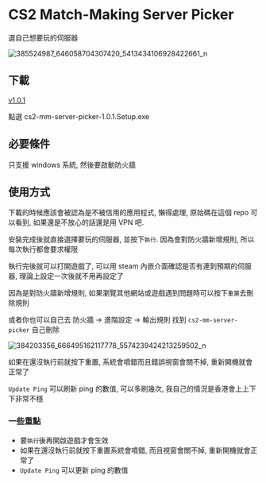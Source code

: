 # CS2 Match-Making Server Picker

選自己想要玩的伺服器

![385524987_646058704307420_5413434106928422661_n](https://github.com/aNyMoRe0505/cs2-mm-server-picker/assets/9814815/b070c855-2b60-43b2-8644-e9aaa7722085)

## 下載

[v1.0.1](https://github.com/aNyMoRe0505/cs2-mm-server-picker/releases/tag/v1.0.1)

點選 cs2-mm-server-picker-1.0.1.Setup.exe

## 必要條件

只支援 windows 系統, 然後要啟動防火牆

## 使用方式

下載的時候應該會被認為是不被信用的應用程式, 懶得處理, 原始碼在這個 repo 可以看到, 如果還是不放心的話還是用 VPN 吧.

安裝完成後就直接選擇要玩的伺服器, 並按下`執行`. 因為會對防火牆新增規則, 所以每次執行都會要求權限

執行完後就可以打開遊戲了, 可以用 steam 內嵌介面確認是否有連到預期的伺服器, 理論上設定一次後就不用再設定了

因為是對防火牆新增規則, 如果瀏覽其他網站或遊戲遇到問題時可以按下`重置`去刪除規則

或者你也可以自己去 防火牆 -> 進階設定 -> 輸出規則 找到 `cs2-mm-server-picker` 自己刪除

![384203356_666495162117778_5574239424213259502_n](https://github.com/aNyMoRe0505/cs2-mm-server-picker/assets/9814815/704c781e-346c-43ea-a92d-b530dfd8cbc2)

如果在還沒執行前就按下重置, 系統會噴錯而且錯誤視窗會關不掉, 重新開機就會正常了

`Update Ping` 可以刷新 ping 的數值, 可以多刷幾次, 我自己的情況是香港會上上下下非常不穩

### 一些重點

- 要`執行`後再開啟遊戲才會生效
- 如果在還沒執行前就按下重置系統會噴錯, 而且視窗會關不掉, 重新開機就會正常了
- `Update Ping` 可以更新 ping 的數值





